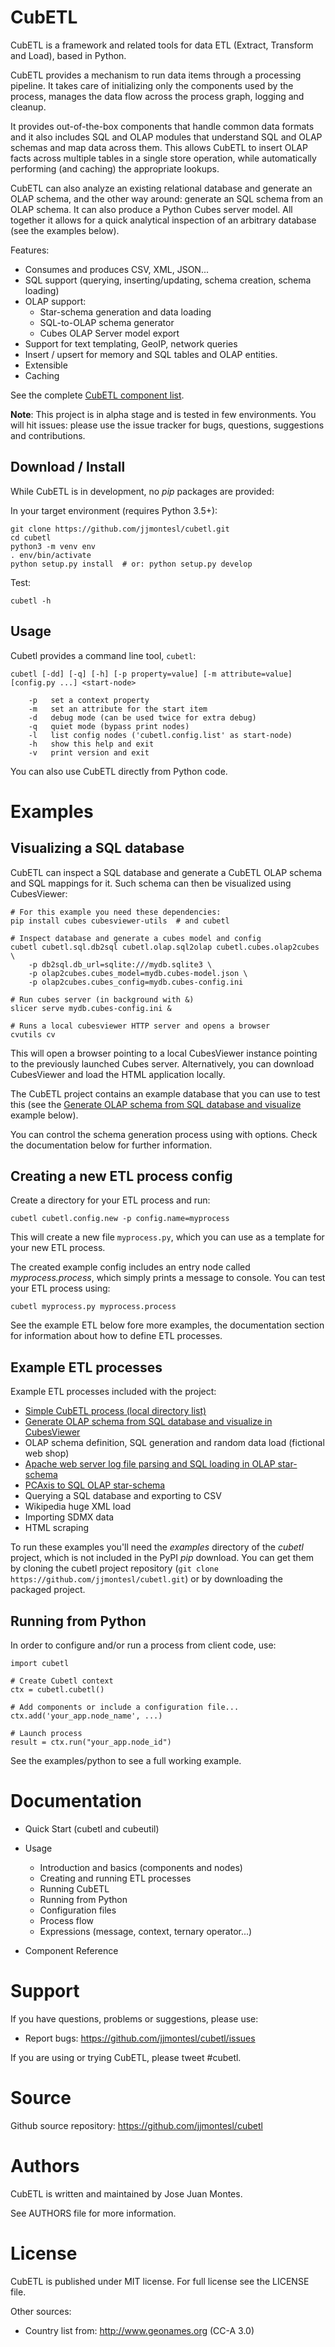 CubETL
======

CubETL is a framework and related tools for data ETL (Extract, Transform and Load),
based in Python.

CubETL provides a mechanism to run data items through a processing pipeline. It takes care
of initializing only the components used by the process, manages the data flow across
the process graph, logging and cleanup.

It provides out-of-the-box components that handle common data formats
and it also includes SQL and OLAP modules that understand SQL and OLAP schemas
and map data across them. This allows CubETL to insert OLAP facts across multiple tables
in a single store operation, while automatically performing (and caching) the appropriate lookups.

CubETL can also analyze an existing relational database and generate an OLAP schema, and
the other way around: generate an SQL schema from an OLAP schema. It can also produce
a Python Cubes server model. All together it allows for a quick analytical inspection
of an arbitrary database (see the examples below).

Features:

* Consumes and produces CSV, XML, JSON...
* SQL support (querying, inserting/updating, schema creation, schema loading)
* OLAP support:
  * Star-schema generation and data loading
  * SQL-to-OLAP schema generator
  * Cubes OLAP Server model export
* Support for text templating, GeoIP, network queries
* Insert / upsert for memory and SQL tables and OLAP entities.
* Extensible
* Caching

See the complete [CubETL component list]().

**Note**: This project is in alpha stage and is tested in few environments. You will hit issues:
please use the issue tracker for bugs, questions, suggestions and contributions.


Download / Install
------------------

While CubETL is in development, no *pip* packages are provided:

In your target environment (requires Python 3.5+):

    git clone https://github.com/jjmontesl/cubetl.git
    cd cubetl
    python3 -m venv env
    . env/bin/activate
    python setup.py install  # or: python setup.py develop

Test:

    cubetl -h

Usage
-----

Cubetl provides a command line tool, `cubetl`:

    cubetl [-dd] [-q] [-h] [-p property=value] [-m attribute=value] [config.py ...] <start-node>

        -p   set a context property
        -m   set an attribute for the start item
        -d   debug mode (can be used twice for extra debug)
        -q   quiet mode (bypass print nodes)
        -l   list config nodes ('cubetl.config.list' as start-node)
        -h   show this help and exit
        -v   print version and exit


You can also use CubETL directly from Python code.


Examples
========


Visualizing a SQL database
--------------------------

CubETL can inspect a SQL database and generate a CubETL OLAP schema and
SQL mappings for it. Such schema can then be visualized using CubesViewer:

    # For this example you need these dependencies:
    pip install cubes cubesviewer-utils  # and cubetl

    # Inspect database and generate a cubes model and config
    cubetl cubetl.sql.db2sql cubetl.olap.sql2olap cubetl.cubes.olap2cubes \
        -p db2sql.db_url=sqlite:///mydb.sqlite3 \
        -p olap2cubes.cubes_model=mydb.cubes-model.json \
        -p olap2cubes.cubes_config=mydb.cubes-config.ini

    # Run cubes server (in background with &)
    slicer serve mydb.cubes-config.ini &

    # Runs a local cubesviewer HTTP server and opens a browser
    cvutils cv

This will open a browser pointing to a local CubesViewer instance pointing to the
previously launched Cubes server. Alternatively, you can download CubesViewer and
load the HTML application locally.

The CubETL project contains an example database that you can use to test this (see the
[Generate OLAP schema from SQL database and visualize](https://github.com/jjmontesl/cubetl/tree/master/examples/sql2olap)
example below).

You can control the schema generation process using with options. Check the documentation
below for further information.


Creating a new ETL process config
---------------------------------

Create a directory for your ETL process and run:

    cubetl cubetl.config.new -p config.name=myprocess

This will create a new file `myprocess.py`, which you can use as a template
for your new ETL process.

The created example config includes an entry node called *myprocess.process*,
which simply prints a message to console. You can test your ETL process using:

    cubetl myprocess.py myprocess.process

See the example ETL below fore more examples, the documentation section
for information about how to define ETL processes.


Example ETL processes
---------------------

Example ETL processes included with the project:

  * [Simple CubETL process (local directory list)](https://github.com/jjmontesl/cubetl/tree/master/examples/various)
  * [Generate OLAP schema from SQL database and visualize in CubesViewer](https://github.com/jjmontesl/cubetl/tree/master/examples/sql2olap)
  * OLAP schema definition, SQL generation and random data load (fictional web shop)
  * [Apache web server log file parsing and SQL loading in OLAP star-schema](https://github.com/jjmontesl/cubetl/tree/master/examples/loganalyzer)
  * [PCAxis to SQL OLAP star-schema](https://github.com/jjmontesl/cubetl/tree/master/examples/pcaxis)
  * Querying a SQL database and exporting to CSV
  * Wikipedia huge XML load
  * Importing SDMX data
  * HTML scraping

To run these examples you'll need the *examples* directory of the *cubetl* project, which
is not included in the PyPI *pip* download. You can get them by cloning the cubetl
project repository (`git clone https://github.com/jjmontesl/cubetl.git`) or
by downloading the packaged project.


Running from Python
-------------------

In order to configure and/or run a process from client code, use:

    import cubetl

    # Create Cubetl context
    ctx = cubetl.cubetl()

    # Add components or include a configuration file...
    ctx.add('your_app.node_name', ...)

    # Launch process
    result = ctx.run("your_app.node_id")

See the examples/python to see a full working example.


Documentation
=============

* Quick Start (cubetl and cubeutil)

* Usage
  * Introduction and basics (components and nodes)
  * Creating and running ETL processes
  * Running CubETL
  * Running from Python
  * Configuration files
  * Process flow
  * Expressions (message, context, ternary operator...)

* Component Reference


Support
=======

If you have questions, problems or suggestions, please use:

* Report bugs: https://github.com/jjmontesl/cubetl/issues

If you are using or trying CubETL, please tweet #cubetl.

Source
======

Github source repository: https://github.com/jjmontesl/cubetl

Authors
=======

CubETL is written and maintained by Jose Juan Montes.

See AUTHORS file for more information.

License
=======

CubETL is published under MIT license. For full license see the LICENSE file.

Other sources:

* Country list from: http://www.geonames.org (CC-A 3.0)

